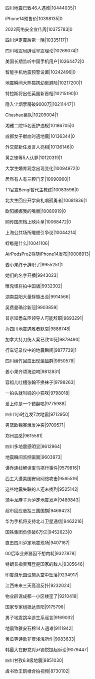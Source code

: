 四川地震已致46人遇难|10444035|1

iPhone14预售价|10398135|0

2022网络安全宣传周|10375783|0

四川泸定震后第一晚|10335117|1

四川地震局辟谣旱震理论|10269074|1

美国长期监听中国手机用户|10264472|0

智能手机地震预警设置|10242496|0

地震瞬间大熊猫携幼崽避险|10217200|1

特拉斯将出任英国新首相|10215190|0

隐入尘烟票房破9000万|10211447|1

Chashao离队|10209004|1

湘雅二院15名医护违规|10186705|0

成都女子献血时遇地震|10136344|0

外交部新任发言人亮相|10136146|0

黄之锋等5人认罪|10120319|1

大学生婚育观念出现变化|10094972|0

居然有人有三颗门牙|10090960|1

T1官宣Bengi暂代主教练|10083596|0

北大生回应开学典礼唱孤勇者|10081836|1

欧阳娜娜我的嘴替|10080919|0

网传国庆档上映片单|10068472|0

上海公共场所雕塑引争议|10044214|

蜉蝣是什么|10041106|

AirPodsPro2将随iPhone14发布|10006913|

姜小果终于辞职了|9955251|1

她们的名字开播|9943023|

曝鬼怪将拍中国版|9932302|

湖南益阳大量蜉蝣出没|9914566|

吴费曼确诊新冠|9903859|

普京知悉车臣领导人可能辞职|9893291|

为四川地震遇难者默哀|9886748|

加拿大持刀伤人案已致10死|9879490|

行车记录仪中的地震瞬间|9877739|1

四川绵竹回应出现蝙蝠群|9850578|

姜小果齐颂海边吻|9812831|

容祖儿吐槽张翰不换袜子|9798263|

一拍头就叫妈的小猫咪|9798018|

爱上你是一个错翻唱|9775988|

四川1小时连发7次地震|9712950|

男篮欧锦赛爆发冲突|9709571|

郑州震感|9615581|

四川多地震感明显|9612964|

地震瞬间监控画面|9603973|

谭乔连线解读宝马拖行事件|9579816|1

西工大遭美国安局网络攻击|9565516|

这些地震失联的人还未找到|9525142|

骑手龙麻子为泸定地震发声|9489843|

超市回应悬挂三国国旗|9469423|

华为手机将支持北斗卫星通信|9462216|

国铁集团负债破6万亿|9452623|0

直击四川泸定地震现场|9407167|

00后毕业养猪因不想内耗|9327878|

特朗普指责拜登是国家的敌人|9305646|

印度游乐园设施从空中坠落|9234917|

江西未来三天高温反扑|9232024|

物业辟谣成都一小区楼歪了|9210418|

国家专家组抵达贵阳|9175796|

男子地震跳伞逃生系谣言|9169032|

地震致雅安石棉14人遇难|9111942|

黄瓜等诗歌非贾浅浅所作|9083633|

韩最大在野党对尹锡悦提起诉讼|9079447|

四川甘孜6.8级地震|8851030|

虞书欣王鹤棣合拍视频|8730102|

